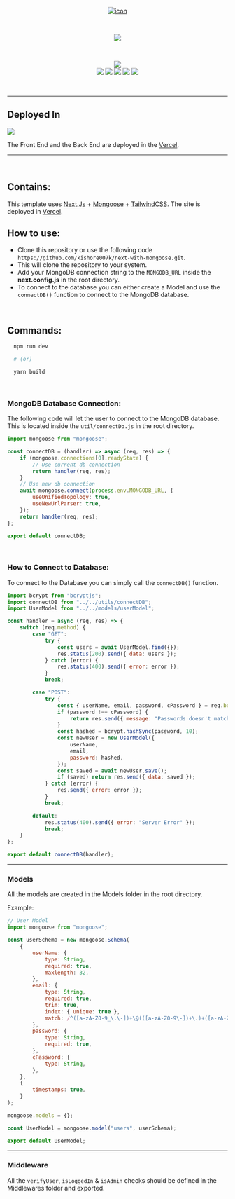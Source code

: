 <p align="center">
  <a href="https://github.com/kishore007k">
    <img src="https://user-images.githubusercontent.com/34863222/130753775-7f5c3274-e203-4eb7-b9d8-e57be393c0df.png" alt="icon" />
  </a>
</p>

<br />

<p align="center">
  <a href="https://github.com/kishore007k" target="_blank">
    <img src="https://user-images.githubusercontent.com/34863222/131228260-096334c8-c906-44c8-a4f0-cf3af7d49ac0.png" />
  </a>
</p>

<br />

<p align="center">
  <img src="https://user-images.githubusercontent.com/34863222/131228195-bbe6aab7-6937-4618-b522-857a07e6ea9f.png" />
	<br />
	<img src="https://img.shields.io/badge/Next-black?style=for-the-badge&logo=next.js&logoColor=white" />
	<img src="https://img.shields.io/badge/JWT-black?style=for-the-badge&logo=JSON%20web%20tokens" />
	<img src="https://img.shields.io/badge/tailwindcss-%2338B2AC.svg?style=for-the-badge&logo=tailwind-css&logoColor=white" />
	<img src="https://img.shields.io/badge/redux-%23593d88.svg?style=for-the-badge&logo=redux&logoColor=white" />
	<img src="https://img.shields.io/badge/MongoDB-%234ea94b.svg?style=for-the-badge&logo=mongodb&logoColor=white" />
</p>

<br />

---

## Deployed In

<p>
	<img src="https://img.shields.io/badge/vercel-%23000000.svg?style=for-the-badge&logo=vercel&logoColor=white" />
</p>

The Front End and the Back End are deployed in the [Vercel](https://next-mern-stack-frontend.vercel.app/).

---

<br />

## Contains:

This template uses [Next.Js](https://github.com/vercel/next.js) + [Mongoose](https://mongoosejs.com/) + [TailwindCSS](https://tailwindcss.com/). The site is deployed in [Vercel](https://vercel.com/kishore007k/next-with-mongoose).

## How to use:

- Clone this repository or use the following code `https://github.com/kishore007k/next-with-mongoose.git`.
- This will clone the repository to your system.
- Add your MongoDB connection string to the `MONGODB_URL` inside the **next.config.js** in the root directory.
- To connect to the database you can either create a Model and use the `connectDB()` function to connect to the MongoDB database.

<br />

## Commands:

```bash
  npm run dev

  # (or)

  yarn build
```

<br />

### MongoDB Database Connection:

The following code will let the user to connect to the MongoDB database. This is located inside the `util/connectDb.js` in the root directory.

```js
import mongoose from "mongoose";

const connectDB = (handler) => async (req, res) => {
	if (mongoose.connections[0].readyState) {
		// Use current db connection
		return handler(req, res);
	}
	// Use new db connection
	await mongoose.connect(process.env.MONGODB_URL, {
		useUnifiedTopology: true,
		useNewUrlParser: true,
	});
	return handler(req, res);
};

export default connectDB;
```

<br />

### How to Connect to Database:

To connect to the Database you can simply call the `connectDB()` function.

```js
import bcrypt from "bcryptjs";
import connectDB from "../../utils/connectDB";
import UserModel from "../../models/userModel";

const handler = async (req, res) => {
	switch (req.method) {
		case "GET":
			try {
				const users = await UserModel.find({});
				res.status(200).send({ data: users });
			} catch (error) {
				res.status(400).send({ error: error });
			}
			break;

		case "POST":
			try {
				const { userName, email, password, cPassword } = req.body;
				if (password !== cPassword) {
					return res.send({ message: "Passwords doesn't match" });
				}
				const hashed = bcrypt.hashSync(password, 10);
				const newUser = new UserModel({
					userName,
					email,
					password: hashed,
				});
				const saved = await newUser.save();
				if (saved) return res.send({ data: saved });
			} catch (error) {
				res.send({ error: error });
			}
			break;

		default:
			res.status(400).send({ error: "Server Error" });
			break;
	}
};

export default connectDB(handler);
```

---

### Models

All the models are created in the Models folder in the root directory.

Example:

```js
// User Model
import mongoose from "mongoose";

const userSchema = new mongoose.Schema(
	{
		userName: {
			type: String,
			required: true,
			maxlength: 32,
		},
		email: {
			type: String,
			required: true,
			trim: true,
			index: { unique: true },
			match: /^([a-zA-Z0-9_\.\-])+\@(([a-zA-Z0-9\-])+\.)+([a-zA-Z0-9]{2,4})+$/,
		},
		password: {
			type: String,
			required: true,
		},
		cPassword: {
			type: String,
		},
	},
	{
		timestamps: true,
	}
);

mongoose.models = {};

const UserModel = mongoose.model("users", userSchema);

export default UserModel;
```

---

### Middleware

All the `verifyUser`, `isLoggedIn` & `isAdmin` checks should be defined in the Middlewares folder and exported.